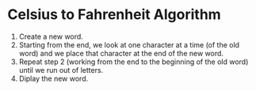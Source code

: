 # Celsius to Fahrenheit Algorithm

1. Create a new word.
2. Starting from the end, we look at one character at a time (of the old word) and we place that character at the end of the new word.
3. Repeat step 2 (working from the end to the beginning of the old word) until we run out of letters.
4. Diplay the new word. 
